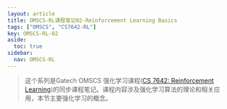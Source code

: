 ```yaml
---
layout: article
title: OMSCS-RL课程笔记02-Reinforcement Learning Basics
tags: ["OMSCS", "CS7642-RL"]
key: OMSCS-RL-02
aside:
  toc: true
sidebar:
  nav: OMSCS-RL
---
```


> 这个系列是Gatech OMSCS 强化学习课程([CS 7642: Reinforcement Learning](https://omscs.gatech.edu/cs-7642-reinforcement-learning))的同步课程笔记。课程内容涉及强化学习算法的理论和相关应用，本节主要强化学习的概念。
<!--more-->